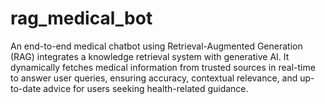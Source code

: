 # rag_medical_bot
An end-to-end medical chatbot using Retrieval-Augmented Generation (RAG) integrates a knowledge retrieval system with generative AI. It dynamically fetches medical information from trusted sources in real-time to answer user queries, ensuring accuracy, contextual relevance, and up-to-date advice for users seeking health-related guidance.
